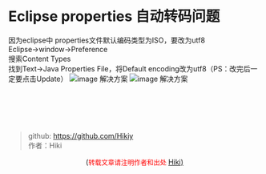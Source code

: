 # Eclipse properties 自动转码问题
因为eclipse中 properties文件默认编码类型为ISO，要改为utf8  
Eclipse->window->Preference  
搜索Content Types  
找到Text->Java Properties File，将Default encoding改为utf8（PS：改完后一定要点击Update）
![image 解决方案](https://note.youdao.com/yws/public/resource/7233197d33eb035dd4e303dd14d1e1b1/xmlnote/B5FE5193FECD48E0B07075BBFB574060/13352)
![image 解决方案](https://note.youdao.com/yws/public/resource/7233197d33eb035dd4e303dd14d1e1b1/xmlnote/0D310943ABE44147929CA184F57EB908/13356)

<br /><br /><br /><br />
> github: https://github.com/Hikiy  
> 作者：Hiki

<center>(<font color=red size=2>转载文章请注明作者和出处 </font><a href="https://github.com/Hikiy">Hiki)</a></center>  